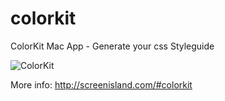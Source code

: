 # colorkit
ColorKit Mac App - Generate your css Styleguide

![ColorKit](http://screenisland.com/images/colorkit-screenshot.png)

More info:
http://screenisland.com/#colorkit
